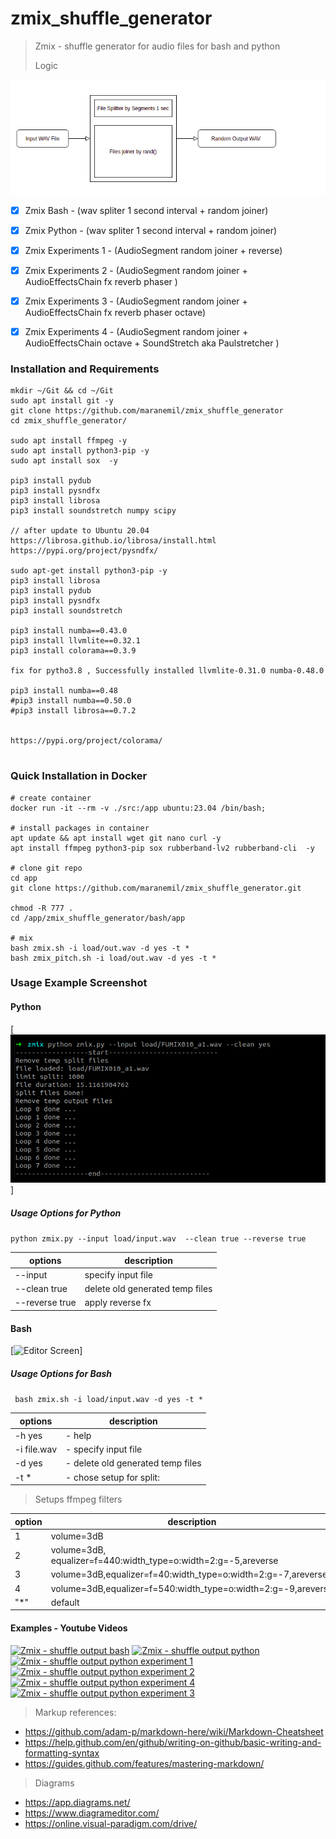 # zmix_shuffle_generator

> Zmix - shuffle generator for audio files for bash and python
>
> Logic 

[![Editor Screen](https://raw.githubusercontent.com/maranemil/zmix_shuffle_generator/master/demo_sample/Screenshot3.png)](#features)
>
>

- [x] Zmix Bash - (wav spliter 1 second interval + random joiner)
- [x] Zmix Python - (wav spliter 1 second interval + random joiner)
- [x] Zmix Experiments 1 - (AudioSegment random joiner + reverse)
- [x] Zmix Experiments 2 - (AudioSegment random joiner + AudioEffectsChain fx reverb phaser )
- [x] Zmix Experiments 3 - (AudioSegment random joiner + AudioEffectsChain fx reverb phaser octave)
- [x] Zmix Experiments 4 - (AudioSegment random joiner + AudioEffectsChain octave + SoundStretch aka Paulstretcher )


### Installation and Requirements

``` 
mkdir ~/Git && cd ~/Git
sudo apt install git -y
git clone https://github.com/maranemil/zmix_shuffle_generator
cd zmix_shuffle_generator/

sudo apt install ffmpeg -y
sudo apt install python3-pip -y
sudo apt install sox  -y

pip3 install pydub
pip3 install pysndfx
pip3 install librosa
pip3 install soundstretch numpy scipy

// after update to Ubuntu 20.04
https://librosa.github.io/librosa/install.html
https://pypi.org/project/pysndfx/

sudo apt-get install python3-pip -y
pip3 install librosa
pip3 install pydub
pip3 install pysndfx
pip3 install soundstretch

pip3 install numba==0.43.0
pip3 install llvmlite==0.32.1
pip3 install colorama==0.3.9

fix for pytho3.8 , Successfully installed llvmlite-0.31.0 numba-0.48.0

pip3 install numba==0.48
#pip3 install numba==0.50.0
#pip3 install librosa==0.7.2


https://pypi.org/project/colorama/


``` 

### Quick Installation in Docker

```
# create container 
docker run -it --rm -v ./src:/app ubuntu:23.04 /bin/bash;

# install packages in container
apt update && apt install wget git nano curl -y
apt install ffmpeg python3-pip sox rubberband-lv2 rubberband-cli  -y

# clone git repo
cd app 
git clone https://github.com/maranemil/zmix_shuffle_generator.git

chmod -R 777 .
cd /app/zmix_shuffle_generator/bash/app

# mix
bash zmix.sh -i load/out.wav -d yes -t *
bash zmix_pitch.sh -i load/out.wav -d yes -t *
```


### Usage Example Screenshot

#### Python
[![Editor Screen](https://raw.githubusercontent.com/maranemil/zmix_shuffle_generator/master/demo_sample/Screenshot2.png)]

##### Usage Options for Python

``` python zmix.py --input load/input.wav  --clean true --reverse true ```

options | description 
------------ | ------------ 
--input  |  specify input file 
--clean true |   delete old generated temp files
--reverse true |  apply reverse fx


<!--
### Output Samples Example 
<audio controls src="https://raw.githubusercontent.com/maranemil/zmix_shuffle_generator/master/demosample/output_bash_1586171474.wav" type="audio/wav"><code>audio</code></audio>
<audio controls src="https://raw.githubusercontent.com/maranemil/zmix_shuffle_generator/master/demosample/output_python_20200406-131715.wav" type="audio/wav"><code>audio</code></audio>
<audio controls src="https://raw.githubusercontent.com/maranemil/zmix_shuffle_generator/master/demosample/output_exp1-20200406-132105.wav" type="audio/wav"><code>audio</code></audio>
<audio controls src="https://raw.githubusercontent.com/maranemil/zmix_shuffle_generator/master/demosample/output_exp2_20200406-132314.wav.ogg" type="audio/ogg"><code>audio</code></audio>
<audio controls src="https://raw.githubusercontent.com/maranemil/zmix_shuffle_generator/master/demosample/output_exp3_20200406-135654.wav.ogg" type="audio/ogg"><code>audio</code></audio>
-->

#### Bash
[![Editor Screen](https://raw.githubusercontent.com/maranemil/zmix_shuffle_generator/master/demo_sample/Screenshot1.png)]


##### Usage Options for Bash

```  bash zmix.sh -i load/input.wav -d yes -t * ```

options| description 
------------ | ----------- 
-h yes  |  - help
-i file.wav |   - specify input file
-d yes        | - delete old generated temp files
-t *          | - chose setup for split:

> Setups ffmpeg filters

option | description
------------ | ------------ 
1 | volume=3dB
2 | volume=3dB, equalizer=f=440:width_type=o:width=2:g=-5,areverse
3 | volume=3dB,equalizer=f=40:width_type=o:width=2:g=-7,areverse
4 | volume=3dB,equalizer=f=540:width_type=o:width=2:g=-9,areverse
"*" | default

#### Examples - Youtube Videos

[![Zmix - shuffle output bash](http://img.youtube.com/vi/g1XwexxZ86Q/1.jpg)](https://www.youtube.com/watch?v=g1XwexxZ86Q)
[![Zmix - shuffle output python](http://img.youtube.com/vi/kYyK19MFMRc/2.jpg)](https://www.youtube.com/watch?v=kYyK19MFMRc)
[![Zmix - shuffle output python experiment 1](http://img.youtube.com/vi/cLWWwwlkrBc/1.jpg)](https://www.youtube.com/watch?v=cLWWwwlkrBc)
[![Zmix - shuffle output python experiment 2](http://img.youtube.com/vi/GBnIkZj_vso/1.jpg)](https://www.youtube.com/watch?v=GBnIkZj_vso)
[![Zmix - shuffle output python experiment 4](http://img.youtube.com/vi/nHA5iLdDm5E/1.jpg)](https://www.youtube.com/watch?v=nHA5iLdDm5E)
[![Zmix - shuffle output python experiment 3](http://img.youtube.com/vi/-qVeEIACS_k/2.jpg)](https://www.youtube.com/watch?v=-qVeEIACS_k)



> Markup references:
+ https://github.com/adam-p/markdown-here/wiki/Markdown-Cheatsheet
+ https://help.github.com/en/github/writing-on-github/basic-writing-and-formatting-syntax
+ https://guides.github.com/features/mastering-markdown/

> Diagrams 
+ https://app.diagrams.net/
+ https://www.diagrameditor.com/
+ https://online.visual-paradigm.com/drive/

<!--
##### Add git ignore
* echo ".idea/*" >> .gitignore
* git commit -am "remove .idea"
-->